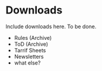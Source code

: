# Downloads

Include downloads here.
To be done.

* Rules (Archive)
* ToD (Archive)
* Tarrif Sheets
* Newsletters
* what else?
